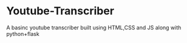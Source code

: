 # Youtube-Transcriber
A basinc youtube transcriber built using HTML,CSS and JS along with python+flask
